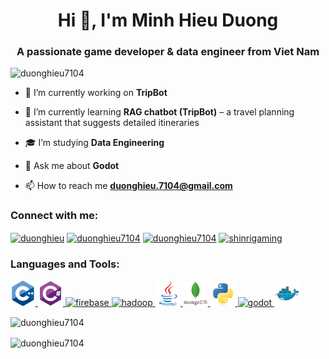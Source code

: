 <h1 align="center">Hi 👋, I'm Minh Hieu Duong</h1>
<h3 align="center">A passionate game developer & data engineer from Viet Nam</h3>

<p align="left"> <img src="https://komarev.com/ghpvc/?username=duonghieu7104&label=Profile%20views&color=0e75b6&style=flat" alt="duonghieu7104" /> </p>

- 🔭 I’m currently working on **TripBot**

- 🌱 I’m currently learning **RAG chatbot (TripBot)** – a travel planning assistant that suggests detailed itineraries

- 🎓 I’m studying **Data Engineering**  

- 💬 Ask me about **Godot**

- 📫 How to reach me **duonghieu.7104@gmail.com**

<h3 align="left">Connect with me:</h3>
<p align="left">
<a href="https://kaggle.com/duonghieu" target="blank"><img align="center" src="https://raw.githubusercontent.com/rahuldkjain/github-profile-readme-generator/master/src/images/icons/Social/kaggle.svg" alt="duonghieu" height="30" width="40" /></a>
<a href="https://fb.com/duonghieu7104" target="blank"><img align="center" src="https://raw.githubusercontent.com/rahuldkjain/github-profile-readme-generator/master/src/images/icons/Social/facebook.svg" alt="duonghieu7104" height="30" width="40" /></a>
<a href="https://instagram.com/duonghieu7104" target="blank"><img align="center" src="https://raw.githubusercontent.com/rahuldkjain/github-profile-readme-generator/master/src/images/icons/Social/instagram.svg" alt="duonghieu7104" height="30" width="40" /></a>
<a href="https://www.youtube.com/c/shinrigaming" target="blank"><img align="center" src="https://raw.githubusercontent.com/rahuldkjain/github-profile-readme-generator/master/src/images/icons/Social/youtube.svg" alt="shinrigaming" height="30" width="40" /></a>
</p>

<h3 align="left">Languages and Tools:</h3>
<p align="left"> 
  <a href="https://www.w3schools.com/cpp/" target="_blank" rel="noreferrer"> 
    <img src="https://raw.githubusercontent.com/devicons/devicon/master/icons/cplusplus/cplusplus-original.svg" alt="cplusplus" width="40" height="40"/> 
  </a> 
  <a href="https://www.w3schools.com/cs/" target="_blank" rel="noreferrer"> 
    <img src="https://raw.githubusercontent.com/devicons/devicon/master/icons/csharp/csharp-original.svg" alt="csharp" width="40" height="40"/> 
  </a> 
  <a href="https://firebase.google.com/" target="_blank" rel="noreferrer"> 
    <img src="https://www.vectorlogo.zone/logos/firebase/firebase-icon.svg" alt="firebase" width="40" height="40"/> 
  </a> 
  <a href="https://hadoop.apache.org/" target="_blank" rel="noreferrer"> 
    <img src="https://www.vectorlogo.zone/logos/apache_hadoop/apache_hadoop-icon.svg" alt="hadoop" width="40" height="40"/> 
  </a> 
  <a href="https://www.java.com" target="_blank" rel="noreferrer"> 
    <img src="https://raw.githubusercontent.com/devicons/devicon/master/icons/java/java-original.svg" alt="java" width="40" height="40"/> 
  </a> 
  <a href="https://www.mongodb.com/" target="_blank" rel="noreferrer"> 
    <img src="https://raw.githubusercontent.com/devicons/devicon/master/icons/mongodb/mongodb-original-wordmark.svg" alt="mongodb" width="40" height="40"/> 
  </a> 
  <a href="https://www.python.org" target="_blank" rel="noreferrer"> 
    <img src="https://raw.githubusercontent.com/devicons/devicon/master/icons/python/python-original.svg" alt="python" width="40" height="40"/> 
  </a> 
  <a href="https://godotengine.org/" target="_blank" rel="noreferrer"> 
    <img src="https://godotengine.org/assets/press/icon_color.png" alt="godot" width="40" height="40"/> 
  </a> 
  <a href="https://www.docker.com/" target="_blank" rel="noreferrer"> 
    <img src="https://raw.githubusercontent.com/devicons/devicon/master/icons/docker/docker-original.svg" alt="docker" width="40" height="40"/> 
  </a> 
</p>



<p><img align="center" src="https://github-readme-stats.vercel.app/api/top-langs?username=duonghieu7104&show_icons=true&locale=en&layout=compact" alt="duonghieu7104" /></p>

<p><img align="center" src="https://github-readme-streak-stats.herokuapp.com/?user=duonghieu7104&" alt="duonghieu7104" /></p>

